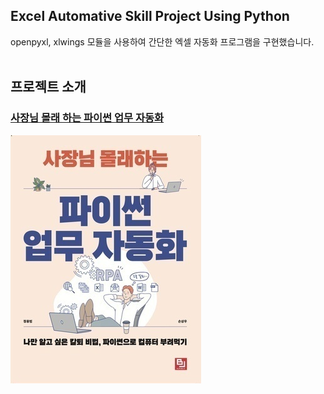 ## Excel Automative Skill Project Using Python
openpyxl, xlwings 모듈을 사용하여 간단한 엑셀 자동화 프로그램을 구현했습니다.
<br><br/>

## 프로젝트 소개


### [사장님 몰래 하는 파이썬 업무 자동화](https://wikidocs.net/book/6353, "위키독스")

![book_image](https://github.com/beomth/Python_Excel/blob/main/book_image.png)

